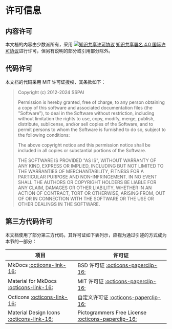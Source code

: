 # 许可信息

## 内容许可

本文档的内容由少数派所有，采用 <a rel="license" href="http://creativecommons.org/licenses/by/4.0/"><img alt="知识共享许可协议" style="border-width:0" src="https://i.creativecommons.org/l/by/4.0/80x15.png" /></a> [知识共享署名 4.0 国际许可协议](http://creativecommons.org/licenses/by/4.0/)进行许可，但另有说明的部分或引用部分除外。

## 代码许可

本文档的代码采用 MIT 许可证授权，其条款如下：

> Copyright (c) 2012-2024 SSPAI
>
> Permission is hereby granted, free of charge, to any person obtaining a copy of this software and associated documentation files (the "Software"), to deal in the Software without restriction, including without limitation the rights to use, copy, modify, merge, publish, distribute, sublicense, and/or sell copies of the Software, and to permit persons to whom the Software is furnished to do so, subject to the following conditions:
>
>The above copyright notice and this permission notice shall be included in all copies or substantial portions of the Software.
>
>THE SOFTWARE IS PROVIDED "AS IS", WITHOUT WARRANTY OF ANY KIND, EXPRESS OR IMPLIED, INCLUDING BUT NOT LIMITED TO THE WARRANTIES OF MERCHANTABILITY, FITNESS FOR A PARTICULAR PURPOSE AND NON-INFRINGEMENT. IN NO EVENT SHALL THE AUTHORS OR COPYRIGHT HOLDERS BE LIABLE FOR ANY CLAIM, DAMAGES OR OTHER LIABILITY, WHETHER IN AN ACTION OF CONTRACT, TORT OR OTHERWISE, ARISING FROM, OUT OF OR IN CONNECTION WITH THE SOFTWARE OR THE USE OR OTHER DEALINGS IN THE SOFTWARE.

## 第三方代码许可

本文档使用了部分第三方代码，其许可证如下表列示，应视为通过引述的方式成为本节的一部分：

项目|许可证
---|---
MkDocs [:octicons-link-16:](https://www.mkdocs.org/)|BSD 许可证 [:octicons-paperclip-16:](https://www.mkdocs.org/about/license/)
Material for MkDocs [:octicons-link-16:](https://squidfunk.github.io/mkdocs-material/)|MIT 许可证 [:octicons-paperclip-16:](https://squidfunk.github.io/mkdocs-material/license/)
Octicons [:octicons-link-16:](https://github.com/primer/octicons)|自定义许可证 [:octicons-paperclip-16:](https://github.com/primer/octicons/blob/main/LICENSE)
Material Design Icons [:octicons-link-16:](https://materialdesignicons.com/)|Pictogrammers Free License [:octicons-paperclip-16:](https://github.com/Templarian/MaterialDesign/blob/master/LICENSE)
